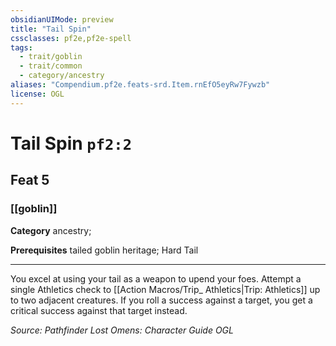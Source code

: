 ```yaml
---
obsidianUIMode: preview
title: "Tail Spin"
cssclasses: pf2e,pf2e-spell
tags:
  - trait/goblin
  - trait/common
  - category/ancestry
aliases: "Compendium.pf2e.feats-srd.Item.rnEfO5eyRw7Fywzb"
license: OGL
---
```

# Tail Spin `pf2:2`
## Feat 5
### [[goblin]]

**Category** ancestry; 



**Prerequisites** tailed goblin heritage; Hard Tail
* * *
You excel at using your tail as a weapon to upend your foes. Attempt a single Athletics check to [[Action Macros/Trip_ Athletics|Trip: Athletics]] up to two adjacent creatures. If you roll a success against a target, you get a critical success against that target instead.

*Source: Pathfinder Lost Omens: Character Guide*
*OGL*